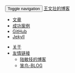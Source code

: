 <nav class="navbar navbar-inverse navbar-static-top" role="navigation" style="margin-bottom: 0px;">
  <div class="container">
    <div class="navbar-header">
      <button type="button" class="navbar-toggle" data-toggle="collapse" data-target="#navbar-collapse">
        <span class="sr-only">Toggle navigation</span>
        <span class="icon-bar"></span>
        <span class="icon-bar"></span>
        <span class="icon-bar"></span>
      </button>
      <a class="navbar-brand" href="{{ site.url }}">王文壮的博客</a>
    </div>
    <div class="collapse navbar-collapse" id="navbar-collapse">
      <ul class="nav navbar-nav" id="navbar-nav">
        <li id='nav1'><a href="/">文章</a></li>
        <li id='nav2'><a href="/case/">成功案例</a></li>
        <li><a href="https://github.com/WangWenzhuang/wangwenzhuang.github.io">GitHub</a></li>
        <li><a href="http://jekyllrb.com">Jekyll</a></li>
      </ul>
      <ul class="nav navbar-nav navbar-right">
        <li id='nav3'><a href="/about/">关于</a></li>
        <li class="dropdown">
          <a href="#" class="dropdown-toggle" data-toggle="dropdown">友情链接<b class="caret"></b></a>
          <ul class="dropdown-menu">
            <li><a href="http://cnblogs.com/luminji" target="_blank">陆敏技的博客</a></li>
            <li><a href="http://blog.ladysp.com/" target="_blank">笨鸟-BLOG</a></li>
          </ul>
      </li>
      </ul>
    </div>
  </div>
</nav>